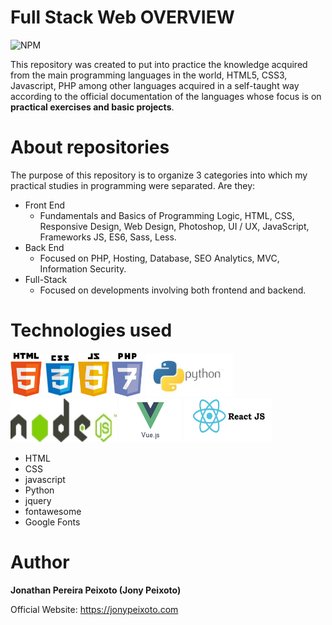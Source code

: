 # Full Stack Web OVERVIEW
![NPM](https://img.shields.io/npm/l/react)

This repository was created to put into practice the knowledge acquired from the main programming languages in the world, HTML5, CSS3, Javascript, PHP among other languages acquired in a self-taught way according to the official documentation of the languages whose focus is on <b> practical exercises and basic projects</b>.

# About repositories

The purpose of this repository is to organize 3 categories into which my practical studies in programming were separated. Are they:

* Front End
   * Fundamentals and Basics of Programming Logic, HTML, CSS, Responsive Design, Web Design, Photoshop, UI / UX, JavaScript, Frameworks JS, ES6, Sass, Less.
* Back End
   * Focused on PHP, Hosting, Database, SEO Analytics, MVC, Information Security.
* Full-Stack
   * Focused on developments involving both frontend and backend.

# Technologies used

<p>
<img height="70" width="50" src="https://github.com/jonypeixoto/jonypeixoto/raw/main/assets/html.jpg" alt="html">
<img height="70" width="50" src="https://github.com/jonypeixoto/jonypeixoto/raw/main/assets/css.jpg" alt="css">
<img height="70" width="50" src="https://github.com/jonypeixoto/jonypeixoto/raw/main/assets/js.jpg" alt="js">
<img height="70" width="50" src="https://github.com/jonypeixoto/jonypeixoto/raw/main/assets/php.jpg" alt="php">
<img height="70" width="140" src="https://github.com/jonypeixoto/jonypeixoto/raw/main/assets/python.jpg" alt="python">
<img height="70" width="170" src="https://github.com/jonypeixoto/jonypeixoto/raw/main/assets/nodejs.jpg" alt="nodejs">
<img height="70" width="100" src="https://github.com/jonypeixoto/jonypeixoto/raw/main/assets/vue.jpg" alt="vue">
<img height="70" width="140" src="https://github.com/jonypeixoto/jonypeixoto/raw/main/assets/reactjs.png" alt="reactjs">
</p>

* HTML
* CSS
* javascript
* Python
* jquery
* fontawesome
* Google Fonts

# Author
<b>Jonathan Pereira Peixoto (Jony Peixoto)</b>

Official Website: https://jonypeixoto.com





